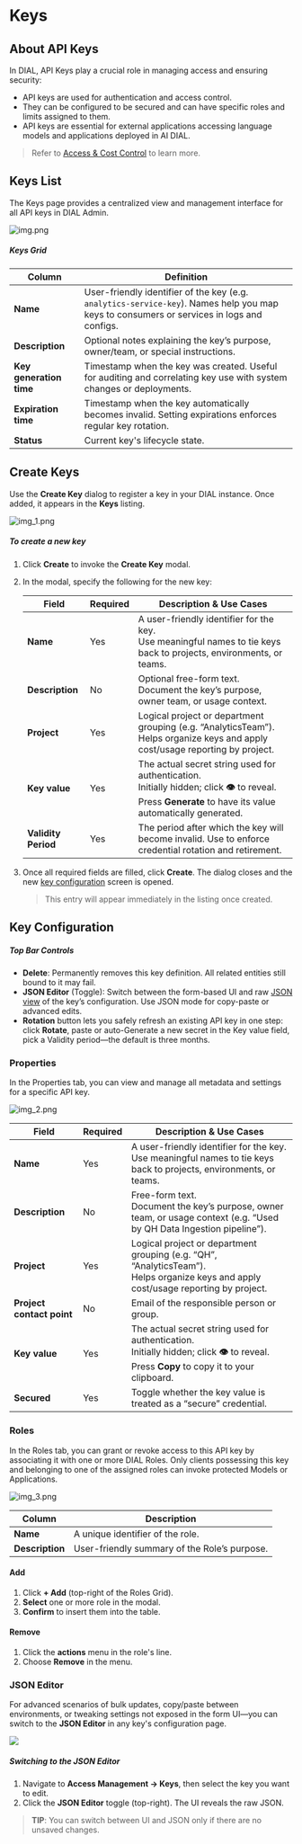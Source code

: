 # Keys

## About API Keys

In DIAL, API Keys play a crucial role in managing access and ensuring security:

* API keys are used for authentication and access control.
* They can be configured to be secured and can have specific roles and limits assigned to them.
* API keys are essential for external applications accessing language models and applications deployed in AI DIAL.

> Refer to [Access & Cost Control](/docs/platform/3.core/2.access-control-intro.md#api-keys) to learn more. 

## Keys List

The Keys page provides a centralized view and management interface for all API keys in DIAL Admin.

![img.png](img/img_42.png)

##### Keys Grid

| Column | Definition |
|-------------------------|------------|
| **Name**     | User-friendly identifier of the key (e.g. `analytics-service-key`). Names help you map keys to consumers or services in logs and configs. |
| **Description**   | Optional notes explaining the key’s purpose, owner/team, or special instructions.   |
| **Key generation time** | Timestamp when the key was created. Useful for auditing and correlating key use with system changes or deployments.|
| **Expiration time**     | Timestamp when the key automatically becomes invalid. Setting expirations enforces regular key rotation. |
| **Status**   | Current key's lifecycle state.|


## Create Keys

Use the **Create Key** dialog to register a key in your DIAL instance. Once added, it appears in the **Keys** listing.

![img_1.png](img/img_43.png)

##### To create a new key

1. Click **Create** to invoke the **Create Key** modal.
2. In the modal, specify the following for the new key:

    | Field    | Required | Description & Use Cases|
    |---------------------|-----------|--------------|
    | **Name** | Yes   | A user-friendly identifier for the key.<br />Use meaningful names to tie keys back to projects, environments, or teams.     |
    | **Description**     | No  | Optional free-form text.<br />Document the key’s purpose, owner team, or usage context.   |
    | **Project**   | Yes   | Logical project or department grouping (e.g. “AnalyticsTeam”).<br />Helps organize keys and apply cost/usage reporting by project.     |
    | **Key value** | Yes   | The actual secret string used for authentication.<br />Initially hidden; click **👁️** to reveal.<br />Press **Generate** to have its value automatically generated. |
    | **Validity Period** | Yes   | The period after which the key will become invalid. Use to enforce credential rotation and retirement.  |

3. Once all required fields are filled, click **Create**. The dialog closes and the new [key configuration](#key-configuration) screen is opened.

    > This entry will appear immediately in the listing once created.


## Key Configuration

##### Top Bar Controls

* **Delete**: Permanently removes this key definition. All related entities still bound to it may fail.
* **JSON Editor** (Toggle): Switch between the form-based UI and raw [JSON view](#json-editor) of the key’s configuration. Use JSON mode for copy-paste or advanced edits.
* **Rotation** button lets you safely refresh an existing API key in one step: click **Rotate**, paste or auto-Generate a new secret in the Key value field, pick a Validity period—the default is three months.


### Properties

In the Properties tab, you can view and manage all metadata and settings for a specific API key. 

![img_2.png](img/img_44.png)

| Field| Required | Description & Use Cases |
| -----|----------|--------------------|
| **Name** | Yes  | A user-friendly identifier for the key.<br />Use meaningful names to tie keys back to projects, environments, or teams. |
| **Description**| No | Free-form text.<br />Document the key’s purpose, owner team, or usage context (e.g. “Used by QH Data Ingestion pipeline”).   |
| **Project**    | Yes  | Logical project or department grouping (e.g. “QH”, “AnalyticsTeam”).<br />Helps organize keys and apply cost/usage reporting by project.|
| **Project contact point** | No | Email of the responsible person or group.     |
| **Key value**  | Yes  | The actual secret string used for authentication.<br />Initially hidden; click **👁️** to reveal.<br />Press **Copy** to copy it to your clipboard. |
| **Secured**    | Yes  | Toggle whether the key value is treated as a “secure” credential.  |


### Roles

In the Roles tab, you can grant or revoke access to this API key by associating it with one or more DIAL Roles. Only clients possessing this key and belonging to one of the assigned roles can invoke protected Models or Applications.

![img_3.png](img/img_45.png)

| Column    | Description|
| --------------- |-----------------------------------------------|
| **Name**  | A unique identifier of the role.     |
| **Description** | User-friendly summary of the Role’s purpose. |


#### Add

1. Click **+ Add** (top-right of the Roles Grid).
2. **Select** one or more role in the modal.
3. **Confirm** to insert them into the table.

#### Remove
 
1. Click the **actions** menu in the role's line.
2. Choose **Remove** in the menu.

### JSON Editor

For advanced scenarios of bulk updates, copy/paste between environments, or tweaking settings not exposed in the form UI—you can switch to the **JSON Editor** in any key's configuration page.

![](img/75.png)

##### Switching to the JSON Editor

1. Navigate to **Access Management → Keys**, then select the key you want to edit.
2. Click the **JSON Editor** toggle (top-right). The UI reveals the raw JSON.

> **TIP**: You can switch between UI and JSON only if there are no unsaved changes.

